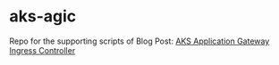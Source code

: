 # aks-agic

Repo for the supporting scripts of Blog Post: [AKS Application Gateway Ingress Controller](https://atouati.com/posts/2020/03/aks-application-gateway-ingress-controller/)

